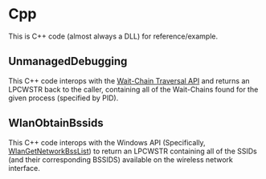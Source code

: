 # Cpp
This is C++ code (almost always a DLL) for reference/example.

## UnmanagedDebugging
This C++ code interops with the [Wait-Chain Traversal API](https://docs.microsoft.com/en-us/windows/desktop/Debug/wait-chain-traversal) and returns an LPCWSTR back to the caller, containing all of the Wait-Chains found for the given process (specified by PID).

## WlanObtainBssids
This C++ code interops with the Windows API (Specifically, [WlanGetNetworkBssList](https://docs.microsoft.com/en-us/windows/desktop/api/wlanapi/nf-wlanapi-wlangetnetworkbsslist)) to return an LPCWSTR containing all of the SSIDs (and their corresponding BSSIDS) available on the wireless network interface.
